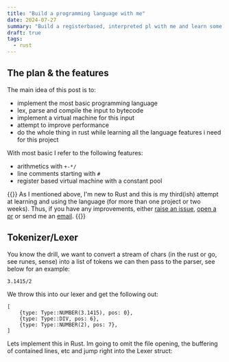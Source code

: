 ```yaml
---
title: "Build a programming language with me"
date: 2024-07-27
summary: "Build a registerbased, interpreted pl with me and learn some rust on the way"
draft: true
tags:
  - rust
---
```


## The plan & the features

The main idea of this post is to:

- implement the most basic programming language
- lex, parse and compile the input to bytecode
- implement a virtual machine for this input
- attempt to improve performance
- do the whole thing in rust while learning all the language features i need for this project

With most basic I refer to the following features:

- arithmetics with `+-*/`
- line comments starting with `#`
- register based virtual machine with a constant pool

{{<callout type="Warning">}}
As I mentioned above, I'm new to Rust and this is my third(ish) attempt at
learning and using the language (for more than one project or two weeks). Thus,
if you have any improvements, either [raise an
issue](https://github.com/xNaCly/calculator/issues/new), [open a
pr](https://github.com/xNaCly/calculator/pulls) or send me an
[email](mailto://contact@xnacly.me).
{{</callout>}}

## Tokenizer/Lexer

You know the drill, we want to convert a stream of chars (in the rust or go,
see runes, sense) into a list of tokens we can then pass to the parser, see
below for an example:

```text
3.1415/2
```

We throw this into our lexer and get the following out:

```text
[
    {type: Type::NUMBER(3.1415), pos: 0},
    {type: Type::DIV, pos: 6},
    {type: Type::NUMBER(2), pos: 7},
]
```

Lets implement this in Rust. Im going to omit the file opening, the buffering
of contained lines, etc and jump right into the Lexer struct:

```rust

```
